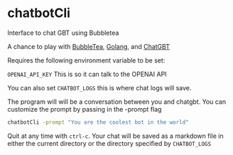 # chatbotCli
Interface to chat GBT using Bubbletea

A chance to play with [BubbleTea](https://github.com/charmbracelet/bubbletea), [Golang](https://go.dev/), and [ChatGBT](https://openai.com/blog/chatgpt)

Requires the following environment variable to be set:

`OPENAI_API_KEY` This is so it can talk to the OPENAI API

You can also set `CHATBOT_LOGS` this is where chat logs will save.

The program will will be a conversation between you and chatgbt. You can customize the prompt by passing in the -prompt flag

```bash
chatbotCli -prompt "You are the coolest bot in the world"
```

Quit at any time with `ctrl-c`. Your chat will be saved as a markdown file in either the current directory or the directory specified by `CHATBOT_LOGS`